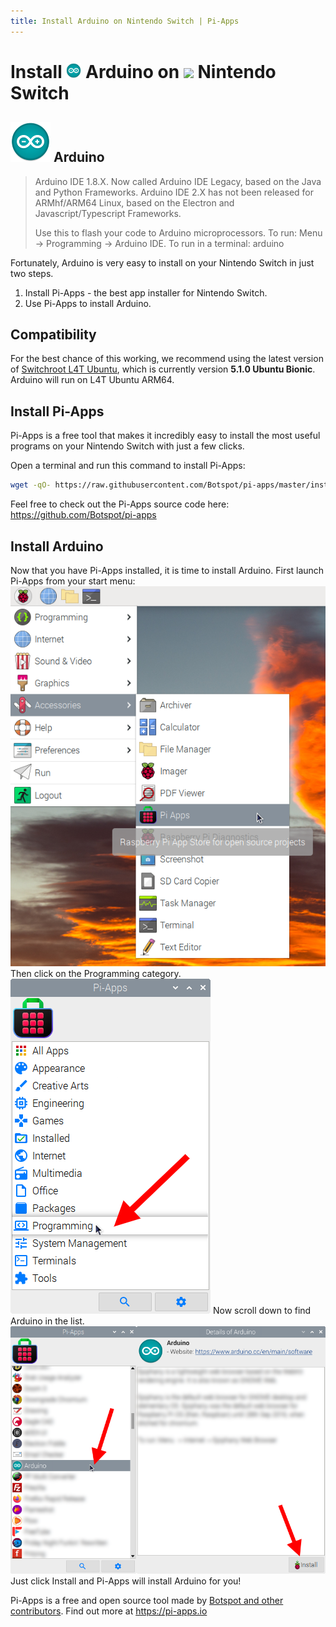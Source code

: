 ```yaml
---
title: Install Arduino on Nintendo Switch | Pi-Apps
---
```

<div class="simple-install-content content">

# Install <img src="/img/app-icons/Arduino/icon-64.png" height=24> Arduino on <img src=https://switchroot.org/logo.png height=24> Nintendo Switch

## <img src="/img/app-icons/Arduino/icon-64.png"> Arduino
> Arduino IDE 1.8.X. Now called Arduino IDE Legacy, based on the Java and Python Frameworks.
> Arduino IDE 2.X has not been released for ARMhf/ARM64 Linux, based on the Electron and Javascript/Typescript Frameworks.
> 
> Use this to flash your code to Arduino microprocessors.
> To run: Menu -> Programming -> Arduino IDE.
> To run in a terminal: arduino

Fortunately, Arduino is very easy to install on your Nintendo Switch in just two steps.
1. Install Pi-Apps - the best app installer for Nintendo Switch.
2. Use Pi-Apps to install Arduino.
</div>
<div class="simple-install-content content">

## Compatibility
For the best chance of this working, we recommend using the latest version of [Switchroot L4T Ubuntu](https://wiki.switchroot.org/en/Linux/Ubuntu-Install-Guide), which is currently version **5.1.0 Ubuntu Bionic**.
Arduino will run on L4T Ubuntu ARM64.
</div>
<div class="simple-install-content content">

## Install Pi-Apps

Pi-Apps is a free tool that makes it incredibly easy to install the most useful programs on your Nintendo Switch with just a few clicks.

Open a terminal and run this command to install Pi-Apps:
```bash
wget -qO- https://raw.githubusercontent.com/Botspot/pi-apps/master/install | bash
```
Feel free to check out the Pi-Apps source code here: https://github.com/Botspot/pi-apps
</div>
<div class="simple-install-content content">

## Install Arduino

Now that you have Pi-Apps installed, it is time to install Arduino.
First launch Pi-Apps from your start menu:
<img src="/img/start-menu.png">
Then click on the Programming category.
<img src="/img/category-selections/Programming.png">
Now scroll down to find Arduino in the list.
<img src="/img/app-icons/Arduino/app-selection.png">
Just click Install and Pi-Apps will install Arduino for you!
</div>
<div class="simple-install-content content">

Pi-Apps is a free and open source tool made by [Botspot and other contributors](/about/#contributors). Find out more at https://pi-apps.io
</div>
